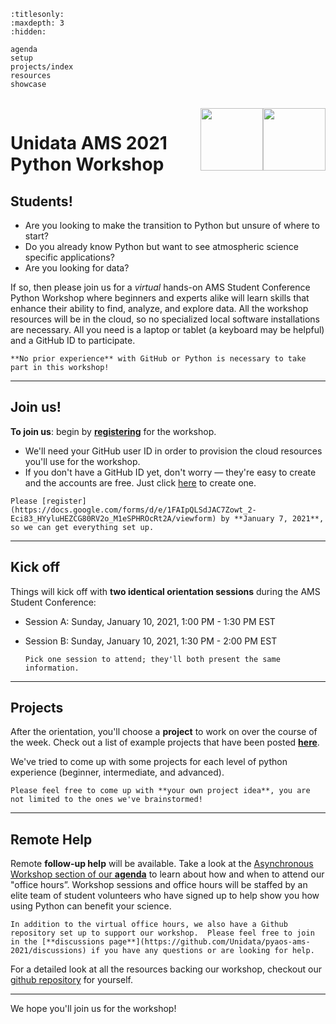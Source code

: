 ```{toctree}
:titlesonly:
:maxdepth: 3
:hidden:

agenda
setup
projects/index
resources
showcase
```
<!-- The empty line is so the html aligns the imbedded images properly with the title.  It's really finicky and not exactly how I'd like it, but it renders okay. -->
<br>

<img style="float:right;width:100px;" src="https://www.unidata.ucar.edu/blog_content/images/logos/ams_2021.png">
<img style="float:right;width:100px;" src="https://www.unidata.ucar.edu/blog_content/images/logos/python-logo.png">

Unidata AMS 2021 Python Workshop
================================

## Students!
* Are you looking to make the transition to Python but unsure of where to start? 
* Do you already know Python but want to see atmospheric science specific applications? 
* Are you looking for data? 

If so, then please join us for a *virtual* hands-on AMS Student Conference Python Workshop where beginners and experts alike will learn skills that enhance their ability to find, analyze, and explore data. All the workshop resources will be in the cloud, so no specialized local software installations are necessary. All you need is a laptop or tablet (a keyboard may be helpful) and a GitHub ID to participate.

```{note}
**No prior experience** with GitHub or Python is necessary to take part in this workshop!
```

--- 

## Join us!

**To join us**: begin by [**registering**](https://docs.google.com/forms/d/e/1FAIpQLSdJAC7Zowt_2-Eci83_HYyluHEZCG80RV2o_M1eSPHROcRt2A/viewform) for the workshop. 
* We'll need your GitHub user ID in order to provision the cloud resources you'll use for the workshop. 
* If you don't have a GitHub ID yet, don't worry — they're easy to create and the accounts are free. Just click [here](https://github.com/join) to create one.

```{attention}
Please [register](https://docs.google.com/forms/d/e/1FAIpQLSdJAC7Zowt_2-Eci83_HYyluHEZCG80RV2o_M1eSPHROcRt2A/viewform) by **January 7, 2021**, so we can get everything set up.
```

--- 

## Kick off

Things will kick off with **two identical orientation sessions** during the AMS Student Conference:

* Session A: Sunday, January 10, 2021, 1:00 PM - 1:30 PM EST
* Session B: Sunday, January 10, 2021, 1:30 PM - 2:00 PM EST

  ```{tip}
  Pick one session to attend; they'll both present the same information.
  ```

---

## Projects

After the orientation, you'll choose a **project** to work on over the course of the week.  Check out a list of example projects that have been posted [**here**](projects/index.md).

We've tried to come up with some projects for each level of python experience (beginner, intermediate, and advanced).  

```{note}
Please feel free to come up with **your own project idea**, you are not limited to the ones we've brainstormed!
```

---

## Remote Help

<!-- For some reason, sphynx or our theme does not like linking to a subsection in another page: ie. (agenda.md#post-ams), so I am using the active webpage link instead to link to the subsection for the office hours below. -->
Remote **follow-up help** will be available.  Take a look at the [Asynchronous Workshop section of our **agenda**](https://unidata.github.io/pyaos-ams-2021/agenda.html#asynchronous-workshop-br-span-class-subhead-throughout-the-week-of-ams-br-january-10th-january-14th-2021-span) to learn about how and when to attend our "office hours”. Workshop sessions and office hours will be staffed by an elite team of student volunteers who have signed up to help show you how using Python can benefit your science.

```{tip}
In addition to the virtual office hours, we also have a Github repository set up to support our workshop.  Please feel free to join in the [**discussions page**](https://github.com/Unidata/pyaos-ams-2021/discussions) if you have any questions or are looking for help.
```

For a detailed look at all the resources backing our workshop, checkout our [github repository](https://github.com/Unidata/pyaos-ams-2021) for yourself.

---

We hope you'll join us for the workshop!
